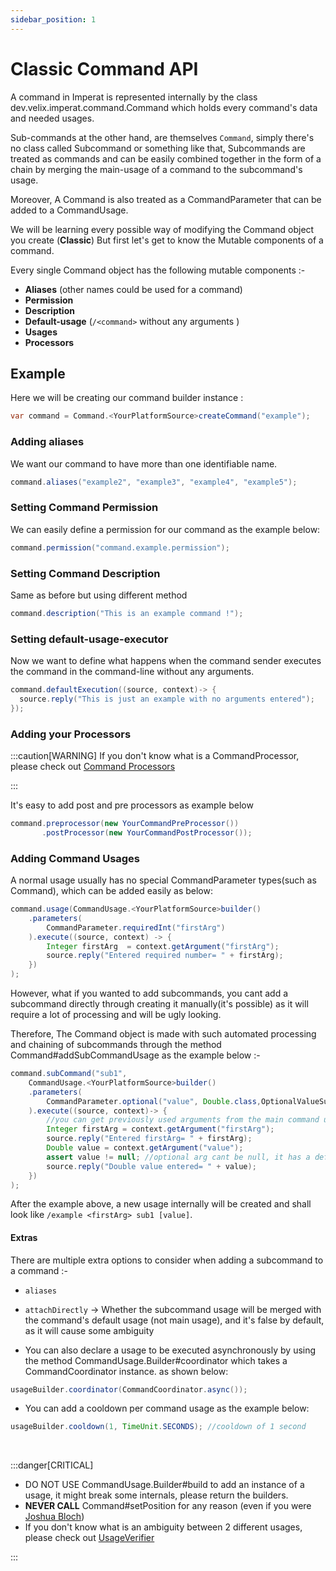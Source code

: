 ```yaml
---
sidebar_position: 1
---
```

# Classic Command API

A command in Imperat is represented internally by the class dev.velix.imperat.command.Command which holds every command's data and needed usages. 

Sub-commands at the other hand, are themselves `Command`, simply there's no class called Subcommand or something like that, Subcommands are treated as commands and can be easily combined together in the form of a chain by merging the main-usage of a command to the subcommand's usage.

Moreover, A Command is also treated as a CommandParameter that can be added to a CommandUsage.

We will be learning every possible way of modifying the Command object you create (**Classic**)
But first let's get to know the Mutable components of a command.

Every single Command object has the following mutable components :-

- **Aliases** (other names could be used for a command)
- **Permission** 
- **Description**
- **Default-usage** (`/<command>` without any arguments )
- **Usages**
- **Processors** 

## Example 

Here we will be creating our command builder instance :
```java
var command = Command.<YourPlatformSource>createCommand("example");
```
### Adding aliases 

We want our command to have more than one identifiable name.
```java
command.aliases("example2", "example3", "example4", "example5");
```

### Setting Command Permission
We can easily define a permission for our command as the example below:
```java
command.permission("command.example.permission");
```

### Setting Command Description
Same as before but using different method
```java
command.description("This is an example command !");
```

### Setting default-usage-executor
Now we want to define what happens when the command sender executes the command in the command-line without any arguments.
```java
command.defaultExecution((source, context)-> {  
  source.reply("This is just an example with no arguments entered");  
});
```

### Adding your Processors
:::caution[WARNING]
If you don't know what is a CommandProcessor, please check out [Command Processors](Command%20Processors.md)

:::

It's easy to add post and pre processors as example below
```java
command.preprocessor(new YourCommandPreProcessor())
	   .postProcessor(new YourCommandPostProcessor());
```

### Adding Command Usages
A normal usage usually has no special CommandParameter types(such as Command), 
which can be added  easily as below:
```java
command.usage(CommandUsage.<YourPlatformSource>builder()  
	.parameters(
	  	CommandParameter.requiredInt("firstArg")  
	).execute((source, context) -> {  
	 	Integer firstArg  = context.getArgument("firstArg");  
	 	source.reply("Entered required number= " + firstArg);  
	})  
);
```

However, what if you wanted to add subcommands, you cant add a subcommand directly through
creating it manually(it's possible) as it will require a lot of processing and will be ugly looking.

Therefore, The Command object is made with such automated processing and chaining of subcommands through the method Command#addSubCommandUsage as the example below :-

```java
command.subCommand("sub1",
 	CommandUsage.<YourPlatformSource>builder()  
	.parameters(
		CommandParameter.optional("value", Double.class,OptionalValueSupplier.of(-1D))
	).execute((source, context)-> {
	 	//you can get previously used arguments from the main command usage  
	 	Integer firstArg = context.getArgument("firstArg");  
	 	source.reply("Entered firstArg= " + firstArg);  
	 	Double value = context.getArgument("value");  
	 	assert value != null; //optional arg cant be null, it has a default value supplier  
	 	source.reply("Double value entered= " + value);  
	})
);
```

After the example above, a new usage internally will be created and 
shall look like `/example <firstArg> sub1 [value]`.
#### Extras
There are multiple extra options to consider when adding a subcommand to a command :-
- `aliases`
- `attachDirectly` -> Whether the subcommand usage will be merged with the command's default usage (not main usage), and it's false by default, as it will cause  some ambiguity 

- You can also declare a usage to be executed asynchronously by using the method CommandUsage.Builder#coordinator which takes a CommandCoordinator instance.
as shown below:
```java
usageBuilder.coordinator(CommandCoordinator.async());
```

- You can add a cooldown per command usage as the example below:
```java
usageBuilder.cooldown(1, TimeUnit.SECONDS); //cooldown of 1 second
```

<br/>

:::danger[CRITICAL]
- DO NOT USE CommandUsage.Builder#build to add an instance of a usage, it might break some internals, please return the builders.
- **NEVER CALL** Command#setPosition for any reason (even if you were [Joshua Bloch](https://en.wikipedia.org/wiki/Joshua_Bloch))
- If you don't know what is an ambiguity between 2 different usages,
  please check out [UsageVerifier](../Dispatcher%20API.md#usageverifier)

:::
